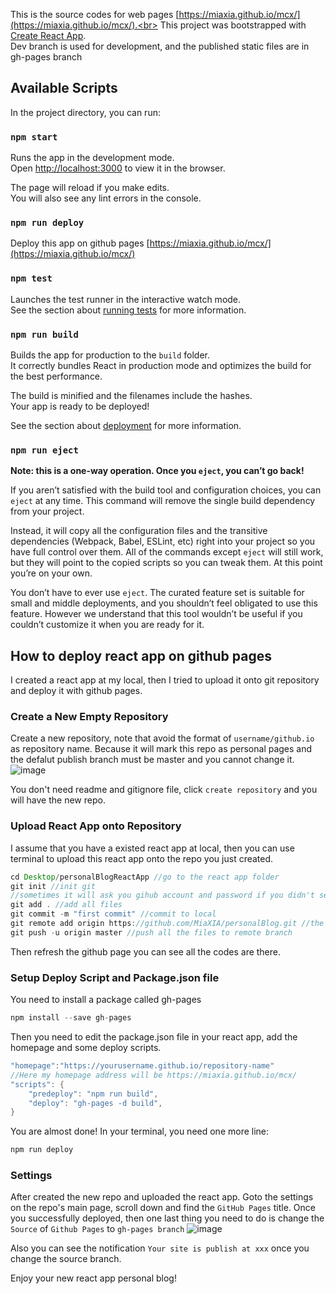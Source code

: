This is the source codes for web pages [https://miaxia.github.io/mcx/](https://miaxia.github.io/mcx/).<br>
This project was bootstrapped with [Create React App](https://github.com/facebook/create-react-app).<br>
Dev branch is used for development, and the published static files are in gh-pages branch

## Available Scripts

In the project directory, you can run:

### `npm start`

Runs the app in the development mode.<br>
Open [http://localhost:3000](http://localhost:3000) to view it in the browser.

The page will reload if you make edits.<br>
You will also see any lint errors in the console.

### `npm run deploy`

Deploy this app on github pages [https://miaxia.github.io/mcx/](https://miaxia.github.io/mcx/)

### `npm test`

Launches the test runner in the interactive watch mode.<br>
See the section about [running tests](https://facebook.github.io/create-react-app/docs/running-tests) for more information.

### `npm run build`

Builds the app for production to the `build` folder.<br>
It correctly bundles React in production mode and optimizes the build for the best performance.

The build is minified and the filenames include the hashes.<br>
Your app is ready to be deployed!

See the section about [deployment](https://facebook.github.io/create-react-app/docs/deployment) for more information.

### `npm run eject`

**Note: this is a one-way operation. Once you `eject`, you can’t go back!**

If you aren’t satisfied with the build tool and configuration choices, you can `eject` at any time. This command will remove the single build dependency from your project.

Instead, it will copy all the configuration files and the transitive dependencies (Webpack, Babel, ESLint, etc) right into your project so you have full control over them. All of the commands except `eject` will still work, but they will point to the copied scripts so you can tweak them. At this point you’re on your own.

You don’t have to ever use `eject`. The curated feature set is suitable for small and middle deployments, and you shouldn’t feel obligated to use this feature. However we understand that this tool wouldn’t be useful if you couldn’t customize it when you are ready for it.

## How to deploy react app on github pages
I created a react app at my local, then I tried to upload it onto git repository and deploy it with github pages.
### Create a New Empty Repository
Create a new repository, note that avoid the format of `username/github.io` as repository name. Because it will mark this repo as personal pages and the defalut publish branch must be master and you cannot change it.
![image](https://github.com/MiaXIA/mcx/raw/dev/images/createRepo.png)

You don't need readme and gitignore file, click `create repository` and you will have the new repo.

### Upload React App onto Repository
I assume that you have a existed react app at local, then you can use terminal to upload this react app onto the repo you just created.

``` java
cd Desktop/personalBlogReactApp //go to the react app folder
git init //init git
//sometimes it will ask you gihub account and password if you didn't set up, follow the instruction and sign in
git add . //add all files
git commit -m "first commit" //commit to local
git remote add origin https://github.com/MiaXIA/personalBlog.git //the repository address of project
git push -u origin master //push all the files to remote branch
```
Then refresh the github page you can see all the codes are there.

### Setup Deploy Script and Package.json file
You need to install a package called gh-pages
``` java
npm install --save gh-pages
```

Then you need to edit the package.json file in your react app, add the homepage and some deploy scripts.
``` java
"homepage":"https://yourusername.github.io/repository-name"
//Here my homepage address will be https://miaxia.github.io/mcx/
"scripts": {
    "predeploy": "npm run build",
    "deploy": "gh-pages -d build",
}
```
You are almost done! In your terminal, you need one more line:
``` java
npm run deploy
```

### Settings
After created the new repo and uploaded the react app. Goto the settings on the repo's main page, scroll down and find the `GitHub Pages` title.
Once you successfully deployed, then one last thing you need to do is change the `Source` of `Github Pages` to `gh-pages branch`
![image](https://github.com/MiaXIA/mcx/raw/dev/images/githubPages.png)

Also you can see the notification `Your site is publish at xxx` once you change the source branch.

Enjoy your new react app personal blog!



